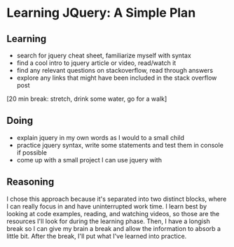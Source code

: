 # Learning JQuery: A Simple Plan

## Learning
* search for jquery cheat sheet, familiarize myself with syntax
* find a cool intro to jquery article or video, read/watch it
* find any relevant questions on stackoverflow, read through answers
* explore any links that might have been included in the stack overflow post

[20 min break: stretch, drink some water, go for a walk]

## Doing
* explain jquery in my own words as I would to a small child
* practice jquery syntax, write some statements and test them in console if possible
* come up with a small project I can use jquery with

## Reasoning

I chose this approach because it's separated into two distinct blocks, where I can really focus in and have uninterrupted work time. I learn best by looking at code examples, reading, and watching videos, so those are the resources I'll look for during the learning phase. Then, I have a longish break so I can give my brain a break and allow the information to absorb a little bit. After the break, I'll put what I've learned into practice.

